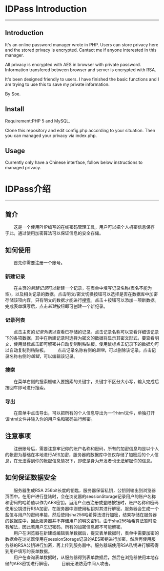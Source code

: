 # IDPass Introduction

---

## Introduction
It's an online password manager wrote in PHP. Users can store privacy here and the stored privacy is encrypted. Cantact me if anyone interested in this manager.
  
All privacy is encrypted with AES in browser with private password. Information transfered between browser and server is encrypted with RSA.  
  
It's been designed friendly to users. I have finished the basic functions and I am trying to use this to save my private information.  

By Soe.

## Install
Requirement:PHP 5 and MySQL.  

Clone this repository and edit config.php according to your situation. Then you can managed your privacy via index.php. 

## Usage
Currently only have a Chinese interface, follow below instructions to managed privacy.


# IDPass介绍

---

## 简介
　　这是一个使用PHP编写的在线密码管理工具，用户可以把个人机密信息保存于此，通过使用加密算法可以保证信息的安全存储。
## 如何使用
　　首先你需要注册一个账号。
### 新建记录
　　在主页的*新建记录*可以新建一个记录，在表单中填写记录名称(表名不能为空)，以及相关记录的数据。点击明文/密文切换按钮可以选择是否在数据库中加密存储该项内容，只有明文的数据才能进行[搜索](#search)。点击＋按钮可以添加一项新数据。完成表单填写后，点击*新建*按钮即可创建一个新纪录。
### 记录列表
　　点击主页的*记录列表*以查看已存储的记录。点击记录名称可以查看详细该记录下的各项数据，其中在新建记录时选择为密文的数据将显示其密文形式，要查看明文，使用鼠标点击即可解密并自动复制到粘贴板。使用鼠标点击记录下的数据均可以自动复制到粘贴板。
　　点击记录名称右侧的*删除*，可以删除该记录。点击记录名称右侧的*编辑*，可以编辑该记录。
### 搜索
　　在菜单右侧的搜索框输入要搜索的关键字，关键字不区分大小写，输入完成后按回车即可进行搜索。
### 导出
　　在菜单中点击导出，可以把所有的个人信息导出为一个html文件，单独打开该html文件并输入你的用户名和密码进行解密。
## 注意事项
　　注册账号后，需要注意牢记你的账户名称和密码，所有的加密信息均是以个人的帐密为基础在本地进行AES加密，服务器的数据库中仅仅存储了加密后的个人信息，在无法得到你的帐密信息情况下，即使是身为开发者也无法解密你的信息。
## 如何保证数据安全
　　服务器生成RSA 256bit长度的钥匙，服务器保留私钥，公钥则输出到浏览器页面中。在用户进行登陆时，会在浏览器的sessionStorage记录用户的账户名称和密码的哈希值以作为AES密钥。当用户点击注册或登陆按钮时，账户名称和密码使用公钥进行RSA加密，在服务器中则使用私钥对其进行解密。服务器会生成一个盐值与用户的密码串接，然后使用sha256哈希算法进行加密，结果存储在服务器的数据库中，因此服务器并不存储用户的明文密码。由于sha256哈希算法暂时没有解法，因此若用户忘记密码，所有的加密信息都不可能解密。  
　　用户在浏览器在新建或编辑表单数据后，提交表单数据时，表单中需要加密的数据会在浏览器使用在sessionStorage记录的AES密钥进行加密，然后再使用服务器的RSA公钥进行加密，再上传到服务器中。服务器端使用RSA私钥进行解密得到用户填写的表单数据。  
　　用户在查询表单数据时，从服务器得到表单数据后，然后在浏览器使用本地存储的AES密钥进行解密。
　　目前无法防范中间人攻击。
